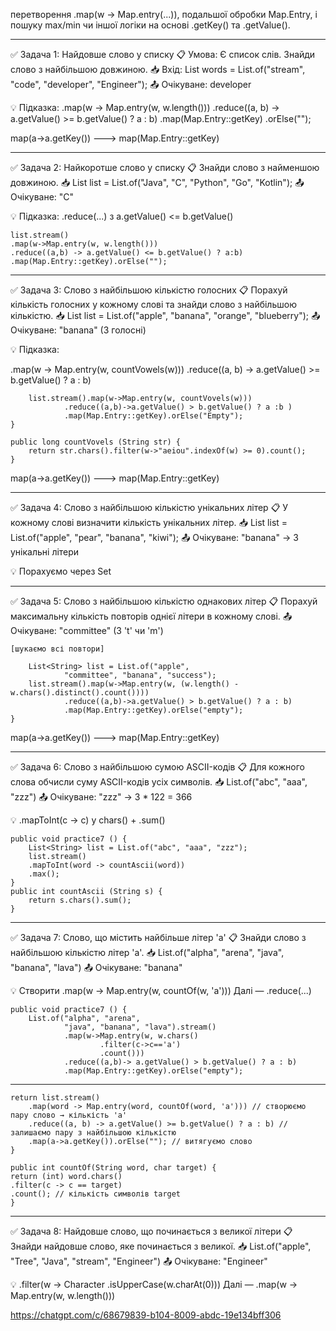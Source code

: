 
перетворення .map(w -> Map.entry(...)),
подальшої обробки Map.Entry,
і пошуку max/min чи іншої логіки на основі 
.getKey() та .getValue().

------------------------------------------------

✅ Задача 1: Найдовше слово у списку
📋 Умова:
Є список слів. Знайди слово з найбільшою довжиною.
📥 Вхід:
List<String> words = List.of("stream", "code", 
"developer", "Engineer");
📤 Очікуване: developer

💡 Підказка:
.map(w -> Map.entry(w, w.length()))
.reduce((a, b) -> a.getValue() >= b.getValue() ? a : b)
.map(Map.Entry::getKey)
.orElse("");

map(a->a.getKey()) ---> map(Map.Entry::getKey)

------------------------------------------------

✅ Задача 2: Найкоротше слово у списку
📋 Знайди слово з найменшою довжиною.
📥 List<String> list = List.of("Java", "C",
"Python", "Go", "Kotlin");
📤 Очікуване: "C"

💡 Підказка: .reduce(...) з a.getValue() <= b.getValue()

    list.stream()
    .map(w->Map.entry(w, w.length()))
    .reduce((a,b) -> a.getValue() <= b.getValue() ? a:b)
    .map(Map.Entry::getKey).orElse("");

------------------------------------------------

✅ Задача 3: Слово з найбільшою
кількістю голосних
📋 Порахуй кількість голосних
у кожному слові та знайди
слово з найбільшою кількістю.
📥 List<String> list = List.of("apple", "banana",
"orange", "blueberry");
📤 Очікуване: "banana" (3 голосні)

💡 Підказка:

.map(w -> Map.entry(w, countVowels(w)))
.reduce((a, b) -> a.getValue() >= b.getValue() ? a : b)

        list.stream().map(w->Map.entry(w, countVovels(w)))
                .reduce((a,b)->a.getValue() > b.getValue() ? a :b )
                .map(Map.Entry::getKey).orElse("Empty");
    }

    public long countVovels (String str) {
        return str.chars().filter(w->"aeiou".indexOf(w) >= 0).count();
    }

map(a->a.getKey()) ---> map(Map.Entry::getKey)

------------------------------------------------

✅ Задача 4: Слово з найбільшою 
кількістю унікальних літер
📋 У кожному слові визначити 
кількість унікальних літер.
📥 List<String> list = List.of("apple", "pear",
"banana", "kiwi");
📤 Очікуване: "banana" → 3 унікальні літери

💡 Порахуємо через Set<Character>

------------------------------------------------

✅ Задача 5: Слово з найбільшою кількістю 
однакових літер
📋 Порахуй максимальну кількість
повторів однієї літери в кожному слові.
📤 Очікуване: "committee" (3 't' чи 'm')

    [шукаємо всі повтори]

        List<String> list = List.of("apple",
                "committee", "banana", "success");
        list.stream().map(w->Map.entry(w, (w.length() - w.chars().distinct().count())))
                .reduce((a,b)->a.getValue() > b.getValue() ? a : b)
                .map(Map.Entry::getKey).orElse("empty");
    }
map(a->a.getKey()) ---> map(Map.Entry::getKey)

-----------------------------------------------

✅ Задача 6: Слово з найбільшою сумою ASCII-кодів
📋 Для кожного слова обчисли суму ASCII-кодів
усіх символів.
📥 List.of("abc", "aaa", "zzz")
📤 Очікуване: "zzz" → 3 * 122 = 366

💡 .mapToInt(c -> c) у chars() + .sum()

    public void practice7 () {
        List<String> list = List.of("abc", "aaa", "zzz");
        list.stream()
        .mapToInt(word -> countAscii(word))
        .max();
    }
    public int countAscii (String s) {
        return s.chars().sum();
    }




-----------------------------------------------

✅ Задача 7: Слово, що містить 
найбільше літер 'a'
📋 Знайди слово з найбільшою 
кількістю літер 'a'.
📥 List.of("alpha", "arena", 
"java", "banana", "lava")
📤 Очікуване: "banana"

💡 Створити .map(w -> Map.entry(w, countOf(w, 'a')))
Далі — .reduce(...)

    public void practice7 () {
        List.of("alpha", "arena",
                "java", "banana", "lava").stream()
                .map(w->Map.entry(w, w.chars()
                        .filter(c->c=='a')
                        .count()))
                .reduce((a,b)-> a.getValue() > b.getValue() ? a : b)
                .map(Map.Entry::getKey).orElse("empty");

------

    return list.stream()
        .map(word -> Map.entry(word, countOf(word, 'a'))) // створюємо пару слово → кількість 'a'
        .reduce((a, b) -> a.getValue() >= b.getValue() ? a : b) // залишаємо пару з найбільшою кількістю
        .map(a->a.getKey()).orElse(""); // витягуємо слово
    }

    public int countOf(String word, char target) {
    return (int) word.chars()
    .filter(c -> c == target)
    .count(); // кількість символів target
    }
------------------------------------------------

✅ Задача 8: Найдовше слово, 
що починається з великої літери
📋 Знайди найдовше слово, 
яке починається з великої.
📥 List.of("apple", "Tree", 
"Java", "stream", "Engineer")
📤 Очікуване: "Engineer"

💡 .filter(w -> Character
.isUpperCase(w.charAt(0)))
Далі — .map(w -> Map.entry(w, w.length()))

https://chatgpt.com/c/68679839-b104-8009-abdc-19e134bff306